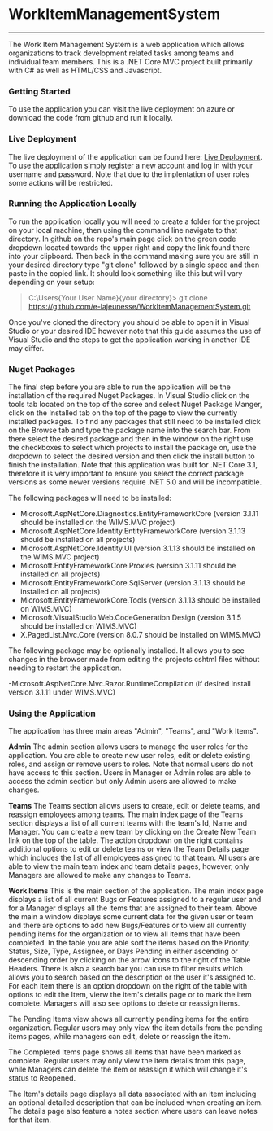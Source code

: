 # WorkItemManagementSystem
---
The Work Item Management System is a web application which allows organizations to track development related tasks among teams and individual team members. 
This is a .NET Core MVC project built primarily with C# as well as HTML/CSS and Javascript.

### Getting Started

To use the application you can visit the live deployment on azure or download the code from github and run it locally.

### Live Deployment

The live deployment of the application can be found here: [Live Deployment](https://wimsmvc.azurewebsites.net). To use the application simply register a new account and log in with
your username and password. Note that due to the implentation of user roles some actions will be restricted.

### Running the Application Locally

To run the application locally you will need to create a folder for the project on your local machine, then using the command line navigate to that directory. In github on the repo's 
main page click on the green code dropdown located towards the upper right and copy the link found there into your clipboard. Then back in the command making sure you are still
in your desired directory type "git clone" followed by a single space and then paste in the copied link. It should look something like this but will vary depending on your setup:

> C:\Users\{Your User Name}\{your directory}> git clone https://github.com/e-lajeunesse/WorkItemManagementSystem.git

Once you've cloned the directory you should be able to open it in Visual Studio or your desired IDE however note that this guide assumes the use of Visual Studio and the steps to
get the application working in another IDE may differ. 

### Nuget Packages
The final step before you are able to run the application will be the installation of the required Nuget Packages. In Visual Studio click on the tools tab located on the top of the scree
and select Nuget Package Manger, click on the Installed tab on the top of the page to view the currently installed packages. To find any packages that still need to be installed
click on the Browse tab and type the package name into the search bar. From there select the desired package and then in the window on the right use the checkboxes to select which 
projects to install the package on, use the dropdown to select the desired version and then click the install button to finish the installation. Note that this application was built
for .NET Core 3.1, therefore it is very important to ensure you select the correct package versions as some newer versions require .NET 5.0 and will be incompatible.

The following packages will need to be installed:
- Microsoft.AspNetCore.Diagnostics.EntityFrameworkCore (version 3.1.11 should be installed on the WIMS.MVC project)
- Microsoft.AspNetCore.Identity.EntityFrameworkCore (version 3.1.13 should be installed on all projects)
- Microsoft.AspNetCore.Identity.UI (version 3.1.13 should be installed on the WIMS.MVC project)
- Microsoft.EntityFrameworkCore.Proxies (version 3.1.11 should be installed on all projects)
- Microsoft.EntityFrameworkCore.SqlServer (version 3.1.13 should be installed on all projects)
- Microsoft.EntityFrameworkCore.Tools (version 3.1.13 should be installed on WIMS.MVC)
- Microsoft.VisualStudio.Web.CodeGeneration.Design (version 3.1.5 should be installed on WIMS.MVC)
- X.PagedList.Mvc.Core (version 8.0.7 should be installed on WIMS.MVC)

The following package may be optionally installed. It allows you to see changes in the browser made from editing the projects cshtml files without needing to restart the application.

-Microsoft.AspNetCore.Mvc.Razor.RuntimeCompilation (if desired install version 3.1.11 under WIMS.MVC)

### Using the Application
The application has three main areas "Admin", "Teams", and "Work Items".

**Admin**
The admin section allows users to manage the user roles for the application. You are able to create new user roles, edit or delete existing roles, and assign or remove users to roles. Note that normal users do not have access to this section. Users in Manager or Admin roles are able to access the admin section but only Admin users are allowed to make 
changes.

**Teams**
The Teams section allows users to create, edit or delete teams, and reassign employees among teams. The main index page of the Teams section displays a list of all current teams
with the team's Id, Name and Manager. You can create a new team by clicking on the Create New Team link on the top of the table. 
The action dropdown on the right contains additional options to edit or delete teams or view the Team Details page which includes the list of all employees assigned to that team. All users are able to view the main team index and team details pages, however, only Managers are allowed to make any changes to Teams.  

**Work Items**
This is the main section of the application. The main index page displays a list of all current Bugs or Features assigned to a regular user and for a Manager displays all the 
items that are assigned to their team. Above the main a window displays some current data for the given user or team and there are options to add new Bugs/Features or to view 
all currently pending items for the organization or to view all items that have been completed. In the table you are able sort the items based on the Priority, Status, Size, Type, Assignee, or Days Pending in either ascending or descending order by clicking on the arrow icons to the right of the Table Headers. There is also a search bar you can use to filter results which allows you to search based on the description or the user it's assigned to. For each item there is an option dropdown on the right of the table with options to edit the Item, vierw the item's details page or to mark the item complete. Managers will also see options to delete or reassign items.

The Pending Items view shows all currently pending items for the entire organization. Regular users may only view the item details from the pending items pages, while managers can edit, delete or reassign the item. 

The Completed Items page shows all items that have been marked as complete. Regular users may only view the item details from this page, while Managers can delete the item or reassign it which will change it's status to Reopened.

The Item's details page displays all data associated with an item including an optional detailed description that can be included when creating an item. The details page also feature a notes section where users can leave notes for that item. 


